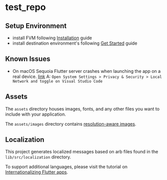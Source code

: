# test_repo

## Setup Environment
- install FVM following [Installation](https://fvm.app/documentation/getting-started/installation) guide
- install destination environment's following [Get Started](https://docs.flutter.dev/get-started) guide

## Known Issues
- On macOS Sequoia Flutter server crashes when launching the app on a real device. [link](https://github.com/flutter/flutter/pull/161846)
  A: `Open System Settings > Privacy & Security > Local Network and toggle on Visual Studio Code`

## Assets

The `assets` directory houses images, fonts, and any other files you want to
include with your application.

The `assets/images` directory contains [resolution-aware
images](https://flutter.dev/to/resolution-aware-images).

## Localization

This project generates localized messages based on arb files found in
the `lib/src/localization` directory.

To support additional languages, please visit the tutorial on
[Internationalizing Flutter apps](https://flutter.dev/to/internationalization).
